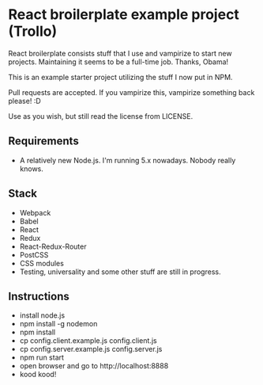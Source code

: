 React broilerplate example project (Trollo)
============================================

React broilerplate consists stuff that I use and vampirize to start new projects.
Maintaining it seems to be a full-time job. Thanks, Obama!

This is an example starter project utilizing the stuff I now put in NPM.

Pull requests are accepted. If you vampirize this, vampirize something back
please! :D

Use as you wish, but still read the license from LICENSE.

Requirements
-------------

- A relatively new Node.js. I'm running 5.x nowadays. Nobody really knows.

Stack
------

- Webpack
- Babel
- React
- Redux
- React-Redux-Router
- PostCSS
- CSS modules
- Testing, universality and some other stuff are still in progress.

Instructions
-------------

- install node.js
- npm install -g nodemon
- npm install
- cp config.client.example.js config.client.js
- cp config.server.example.js config.server.js
- npm run start
- open browser and go to http://localhost:8888
- kood kood!
